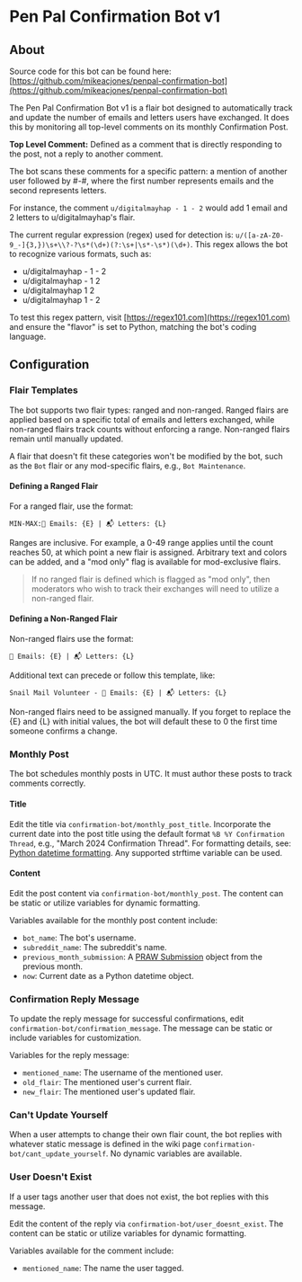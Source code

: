 # Pen Pal Confirmation Bot v1

## About

Source code for this bot can be found here: [https://github.com/mikeacjones/penpal-confirmation-bot](https://github.com/mikeacjones/penpal-confirmation-bot)

The Pen Pal Confirmation Bot v1 is a flair bot designed to automatically track and update the number of emails and letters users have exchanged. It does this by monitoring all top-level comments on its monthly Confirmation Post.

**Top Level Comment:** Defined as a comment that is directly responding to the post, not a reply to another comment.

The bot scans these comments for a specific pattern: a mention of another user followed by #-#, where the first number represents emails and the second represents letters. 

For instance, the comment `u/digitalmayhap - 1 - 2` would add 1 email and 2 letters to u/digitalmayhap's flair.

The current regular expression (regex) used for detection is: `u/([a-zA-Z0-9_-]{3,})\s+\\?-?\s*(\d+)(?:\s+|\s*-\s*)(\d+)`. This regex allows the bot to recognize various formats, such as:

- u/digitalmayhap - 1 - 2
- u/digitalmayhap - 1 2
- u/digitalmayhap 1 2
- u/digitalmayhap 1 - 2

To test this regex pattern, visit [https://regex101.com](https://regex101.com) and ensure the "flavor" is set to Python, matching the bot's coding language.

## Configuration

### Flair Templates

The bot supports two flair types: ranged and non-ranged. Ranged flairs are applied based on a specific total of emails and letters exchanged, while non-ranged flairs track counts without enforcing a range. Non-ranged flairs remain until manually updated.

A flair that doesn't fit these categories won't be modified by the bot, such as the `Bot` flair or any mod-specific flairs, e.g., `Bot Maintenance`.

#### Defining a Ranged Flair

For a ranged flair, use the format:

`MIN-MAX:📧 Emails: {E} | 📬 Letters: {L}`

Ranges are inclusive. For example, a 0-49 range applies until the count reaches 50, at which point a new flair is assigned. Arbitrary text and colors can be added, and a "mod only" flag is available for mod-exclusive flairs.

> If no ranged flair is defined which is flagged as "mod only", then moderators who wish to track their exchanges will need to utilize a non-ranged flair.

#### Defining a Non-Ranged Flair

Non-ranged flairs use the format:

`📧 Emails: {E} | 📬 Letters: {L}`

Additional text can precede or follow this template, like:

`Snail Mail Volunteer - 📧 Emails: {E} | 📬 Letters: {L}`

Non-ranged flairs need to be assigned manually. If you forget to replace the {E} and {L} with initial values, the bot will default these to 0 the first time someone confirms a change.

### Monthly Post

The bot schedules monthly posts in UTC. It must author these posts to track comments correctly.

#### Title

Edit the title via `confirmation-bot/monthly_post_title`. Incorporate the current date into the post title using the default format `%B %Y Confirmation Thread`, e.g., "March 2024 Confirmation Thread". For formatting details, see: [Python datetime formatting](https://docs.python.org/3/library/datetime.html#strftime-and-strptime-behavior). Any supported strftime variable can be used.

#### Content

Edit the post content via `confirmation-bot/monthly_post`. The content can be static or utilize variables for dynamic formatting.

Variables available for the monthly post content include:

- `bot_name`: The bot's username.
- `subreddit_name`: The subreddit's name.
- `previous_month_submission`: A [PRAW Submission](https://praw.readthedocs.io/en/latest/code_overview/models/submission.html) object from the previous month.
- `now`: Current date as a Python datetime object.

### Confirmation Reply Message

To update the reply message for successful confirmations, edit `confirmation-bot/confirmation_message`. The message can be static or include variables for customization.

Variables for the reply message:

- `mentioned_name`: The username of the mentioned user.
- `old_flair`: The mentioned user's current flair.
- `new_flair`: The mentioned user's updated flair.

### Can't Update Yourself

When a user attempts to change their own flair count, the bot replies with whatever static message is defined in the wiki page `confirmation-bot/cant_update_yourself`. No dynamic variables are available.

### User Doesn't Exist

If a user tags another user that does not exist, the bot replies with this message.

Edit the content of the reply via `confirmation-bot/user_doesnt_exist`. The content can be static or utilize variables for dynamic formatting.

Variables available for the comment include:

- `mentioned_name`: The name the user tagged.